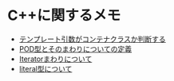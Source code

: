 # C++に関するメモ
* [テンプレート引数がコンテナクラスか判断する](is_container.md)
* [POD型とそのまわりについての定義](pod.md)
* [Iteratorまわりについて](iterator.md)
* [literal型について](literal_type.md)

